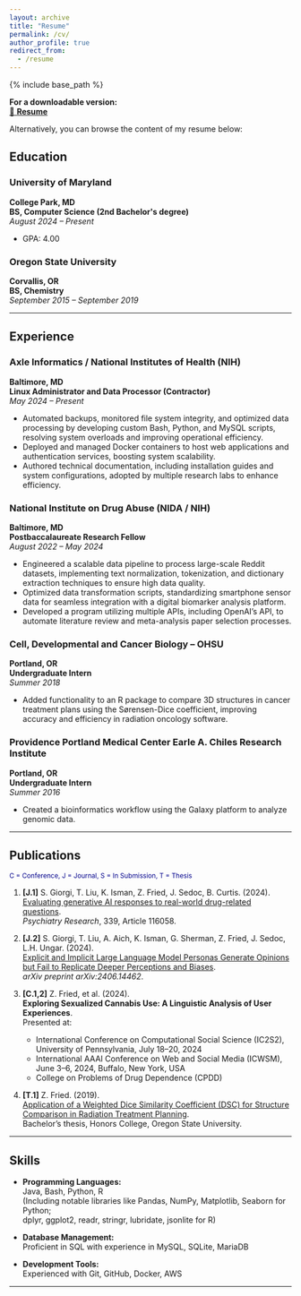 ```yaml
---
layout: archive
title: "Resume"
permalink: /cv/
author_profile: true
redirect_from:
  - /resume
---
```


{% include base_path %}

**For a downloadable version:**  
[📄 **Resume**](http://zacharyfried.github.io/files/resume_feb_25.pdf)

Alternatively, you can browse the content of my resume below:


## Education

### University of Maryland 
**College Park, MD**  
**BS, Computer Science (2nd Bachelor's degree)**  
_August 2024 – Present_  
- GPA: 4.00

### Oregon State University 
**Corvallis, OR**  
**BS, Chemistry**  
_September 2015 – September 2019_

---

## Experience

### Axle Informatics / National Institutes of Health (NIH) 
**Baltimore, MD**  
**Linux Administrator and Data Processor (Contractor)**  
_May 2024 – Present_

- Automated backups, monitored file system integrity, and optimized data processing by developing custom Bash, Python, and MySQL scripts, resolving system overloads and improving operational efficiency.
- Deployed and managed Docker containers to host web applications and authentication services, boosting system scalability.
- Authored technical documentation, including installation guides and system configurations, adopted by multiple research labs to enhance efficiency.

### National Institute on Drug Abuse (NIDA / NIH) 
**Baltimore, MD**  
**Postbaccalaureate Research Fellow**  
_August 2022 – May 2024_

- Engineered a scalable data pipeline to process large-scale Reddit datasets, implementing text normalization, tokenization, and dictionary extraction techniques to ensure high data quality.
- Optimized data transformation scripts, standardizing smartphone sensor data for seamless integration with a digital biomarker analysis platform.
- Developed a program utilizing multiple APIs, including OpenAI’s API, to automate literature review and meta-analysis paper selection processes.

### Cell, Developmental and Cancer Biology – OHSU 
**Portland, OR**  
**Undergraduate Intern**  
_Summer 2018_

- Added functionality to an R package to compare 3D structures in cancer treatment plans using the Sørensen-Dice coefficient, improving accuracy and efficiency in radiation oncology software.

### Providence Portland Medical Center Earle A. Chiles Research Institute 
**Portland, OR**  
**Undergraduate Intern**  
_Summer 2016_

- Created a bioinformatics workflow using the Galaxy platform to analyze genomic data.

---

## Publications 
<sup><span style="color:darkblue">C = Conference, J = Journal, S = In Submission, T = Thesis</span></sup>

1. **[J.1]** S. Giorgi, T. Liu, K. Isman, Z. Fried, J. Sedoc, B. Curtis. (2024).  
   [Evaluating generative AI responses to real-world drug-related questions](https://www.sciencedirect.com/science/article/pii/S0165178124003433).  
   *Psychiatry Research*, 339, Article 116058.

2. **[J.2]** S. Giorgi, T. Liu, A. Aich, K. Isman, G. Sherman, Z. Fried, J. Sedoc, L.H. Ungar. (2024).  
   [Explicit and Implicit Large Language Model Personas Generate Opinions but Fail to Replicate Deeper Perceptions and Biases](https://arxiv.org/abs/2406.14462).  
   *arXiv preprint arXiv:2406.14462*.

3. **[C.1,2]** Z. Fried, et al. (2024).  
   **Exploring Sexualized Cannabis Use: A Linguistic Analysis of User Experiences**.  
   Presented at:
   - International Conference on Computational Social Science (IC2S2), University of Pennsylvania, July 18–20, 2024  
   - International AAAI Conference on Web and Social Media (ICWSM), June 3–6, 2024, Buffalo, New York, USA  
   - College on Problems of Drug Dependence (CPDD)

4. **[T.1]** Z. Fried. (2019).  
   [Application of a Weighted Dice Similarity Coefficient (DSC) for Structure Comparison in Radiation Treatment Planning](https://ir.library.oregonstate.edu/concern/honors_college_theses/zg64ts531?locale=en).  
   Bachelor’s thesis, Honors College, Oregon State University.

---

## Skills

- **Programming Languages:**  
  Java, Bash, Python, R  
  (Including notable libraries like Pandas, NumPy, Matplotlib, Seaborn for Python;  
  dplyr, ggplot2, readr, stringr, lubridate, jsonlite for R)

- **Database Management:**  
  Proficient in SQL with experience in MySQL, SQLite, MariaDB

- **Development Tools:**  
  Experienced with Git, GitHub, Docker, AWS

---